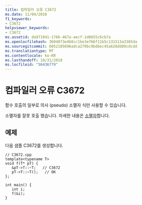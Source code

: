 ```yaml
---
title: 컴파일러 오류 C3672
ms.date: 11/04/2016
f1_keywords:
- C3672
helpviewer_keywords:
- C3672
ms.assetid: da971041-1766-467a-aecf-1d8655c6cb7a
ms.openlocfilehash: 36048f3e4b8cc1be3e766f11b5c131513a3365da
ms.sourcegitcommit: 6052185696adca270bc9bdbec45a626dd89cdcdd
ms.translationtype: MT
ms.contentlocale: ko-KR
ms.lasthandoff: 10/31/2018
ms.locfileid: "50436779"
---
```

# <a name="compiler-error-c3672"></a>컴파일러 오류 C3672

함수 호출의 일부로 의사 (pseudo) 소멸자 식만 사용할 수 있습니다.

소멸자를 잘못 호출 했습니다.  자세한 내용은 [소멸자](../../cpp/destructors-cpp.md)합니다.

## <a name="example"></a>예제

다음 샘플 C3672를 생성합니다.

```
// C3672.cpp
template<typename T>
void f(T* pT) {
   &pT->T::~T;   // C3672
   pT->T::~T();   // OK
};

int main() {
   int i;
   f(&i);
}
```